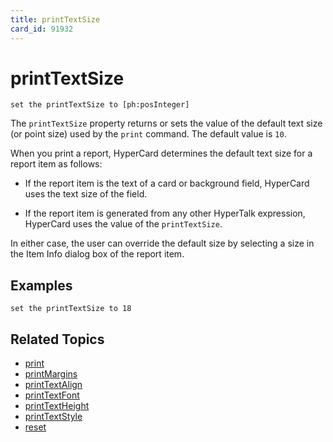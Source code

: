 ```yaml
---
title: printTextSize
card_id: 91932
---
```


# printTextSize

```
set the printTextSize to [ph:posInteger]
```

The `printTextSize` property returns or sets the value of the default text size (or point size) used by the `print` command. The default value is `10`.

When you print a report, HyperCard determines the default text size for a report item as follows:

* If the report item is the text of a card or background field, HyperCard uses the text size of the field.

* If the report item is generated from any other HyperTalk expression, HyperCard uses the value of the `printTextSize`.

In either case, the user can override the default size by selecting a size in the Item Info dialog box of the report item. 

## Examples

```
set the printTextSize to 18
```

## Related Topics

* [print](/HyperTalkReference/commands/print)
* [printMargins](/HyperTalkReference/properties/printMargins)
* [printTextAlign](/HyperTalkReference/properties/printTextAlign)
* [printTextFont](/HyperTalkReference/properties/printTextFont)
* [printTextHeight](/HyperTalkReference/properties/printTextHeight)
* [printTextStyle](/HyperTalkReference/properties/printTextStyle)
* [reset](/HyperTalkReference/commands/reset)

